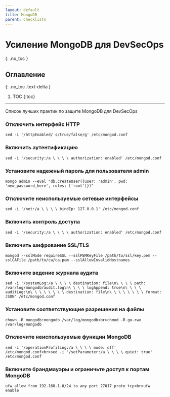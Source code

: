 ```yaml
---
layout: default
title: MongoDB
parent: Checklists
---
```


# Усиление MongoDB для DevSecOps
{: .no_toc }

## Оглавление
{: .no_toc .text-delta }

1. TOC
{:toc}

---

<span class="d-inline-block p-2 mr-1 v-align-middle bg-green-000"></span>Список лучших практик по защите MongoDB для DevSecOps


### Отключить интерфейс HTTP


```
sed -i '/httpEnabled/ s/true/false/g' /etc/mongod.conf
```


### Включить аутентификацию	


```
sed -i '/security:/a \ \ \ \ authorization: enabled' /etc/mongod.conf
```


### Установите надежный пароль для пользователя admin	


```
mongo admin --eval "db.createUser({user: 'admin', pwd: 'new_password_here', roles: ['root']})"
```


### Отключите неиспользуемые сетевые интерфейсы	


```
sed -i '/net:/a \ \ \ \ bindIp: 127.0.0.1' /etc/mongod.conf
```


### Включить контроль доступа		


```
sed -i '/security:/a \ \ \ \ authorization: enabled' /etc/mongod.conf
```

### Включить шифрование SSL/TLS	

```
mongod --sslMode requireSSL --sslPEMKeyFile /path/to/ssl/key.pem --sslCAFile /path/to/ca/ca.pem --sslAllowInvalidHostnames
```

### Включите ведение журнала аудита	

```
sed -i '/systemLog:/a \ \ \ \ destination: file\n\ \ \ \ path: /var/log/mongodb/audit.log\n\ \ \ \ logAppend: true\n\ \ \ \ auditLog:\n\ \ \ \ \ \ \ \ destination: file\n\ \ \ \ \ \ \ \ format: JSON' /etc/mongod.conf
```

### Установите соответствующие разрешения на файлы	

```
chown -R mongodb:mongodb /var/log/mongodb<br>chmod -R go-rwx /var/log/mongodb
```

### Отключите неиспользуемые функции MongoDB	

```
sed -i '/operationProfiling:/a \ \ \ \ mode: off' /etc/mongod.conf<br>sed -i '/setParameter:/a \ \ \ \ quiet: true' /etc/mongod.conf
```


### Включите брандмауэры и ограничьте доступ к портам MongoDB	

```
ufw allow from 192.168.1.0/24 to any port 27017 proto tcp<br>ufw enable
```
